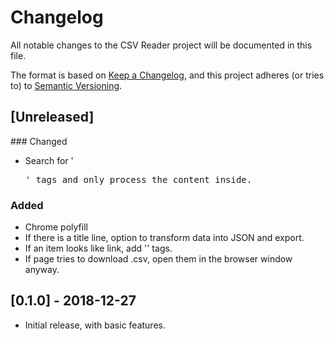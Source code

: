 # Changelog
All notable changes to the CSV Reader project will be documented in this file.

The format is based on [Keep a Changelog](https://keepachangelog.com/en/1.0.0/), and this project adheres (or tries to) to [Semantic Versioning](https://semver.org/spec/v2.0.0.html).

## [Unreleased]
### Changed
- Search for '<pre>' tags and only process the content inside.

### Added
- Chrome polyfill
- If there is a title line, option to transform data into JSON and export.
- If an item looks like link, add '<a>' tags.
- If page tries to download .csv, open them in the browser window anyway.

## [0.1.0] - 2018-12-27
- Initial release, with basic features.